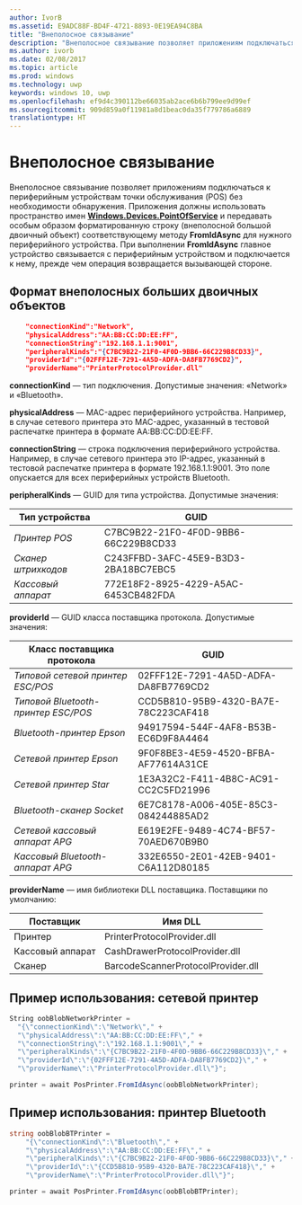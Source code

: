 ```yaml
---
author: IvorB
ms.assetid: E9ADC88F-BD4F-4721-8893-0E19EA94C8BA
title: "Внеполосное связывание"
description: "Внеполосное связывание позволяет приложениям подключаться к периферийным устройствам точки обслуживания (POS) без необходимости обнаружения."
ms.author: ivorb
ms.date: 02/08/2017
ms.topic: article
ms.prod: windows
ms.technology: uwp
keywords: windows 10, uwp
ms.openlocfilehash: ef9d4c390112be66035ab2ace6b6b799ee9d99ef
ms.sourcegitcommit: 909d859a0f11981a8d1beac0da35f779786a6889
translationtype: HT
---
```

# <a name="out-of-band-pairing"></a>Внеполосное связывание

Внеполосное связывание позволяет приложениям подключаться к периферийным устройствам точки обслуживания (POS) без необходимости обнаружения. Приложения должны использовать пространство имен [**Windows.Devices.PointOfService**](https://msdn.microsoft.com/library/windows/apps/windows.devices.pointofservice.aspx) и передавать особым образом форматированную строку (внеполосной большой двоичный объект) соответствующему методу **FromIdAsync** для нужного периферийного устройства. При выполнении **FromIdAsync** главное устройство связывается с периферийным устройством и подключается к нему, прежде чем операция возвращается вызывающей стороне.

## <a name="out-of-band-blob-format"></a>Формат внеполосных больших двоичных объектов

```json
    "connectionKind":"Network",
    "physicalAddress":"AA:BB:CC:DD:EE:FF",
    "connectionString":"192.168.1.1:9001",
    "peripheralKinds":"{C7BC9B22-21F0-4F0D-9BB6-66C229B8CD33}",
    "providerId":"{02FFF12E-7291-4A5D-ADFA-DA8FB7769CD2}",
    "providerName":"PrinterProtocolProvider.dll"
```

**connectionKind** — тип подключения. Допустимые значения: «Network» и «Bluetooth».

**physicalAddress** — MAC-адрес периферийного устройства. Например, в случае сетевого принтера это MAC-адрес, указанный в тестовой распечатке принтера в формате AA:BB:CC:DD:EE:FF.

**connectionString** — строка подключения периферийного устройства. Например, в случае сетевого принтера это IP-адрес, указанный в тестовой распечатке принтера в формате 192.168.1.1:9001. Это поле опускается для всех периферийных устройств Bluetooth.

**peripheralKinds** — GUID для типа устройства. Допустимые значения:

| Тип устройства | GUID |
| ---- | ---- |
| *Принтер POS* | C7BC9B22-21F0-4F0D-9BB6-66C229B8CD33 |
| *Сканер штрихкодов* | C243FFBD-3AFC-45E9-B3D3-2BA18BC7EBC5 |
| *Кассовый аппарат* | 772E18F2-8925-4229-A5AC-6453CB482FDA |


**providerId** — GUID класса поставщика протокола. Допустимые значения:

| Класс поставщика протокола | GUID |
| ---- | ---- |
| *Типовой сетевой принтер ESC/POS* | 02FFF12E-7291-4A5D-ADFA-DA8FB7769CD2 |
| *Типовой Bluetooth-принтер ESC/POS* | CCD5B810-95B9-4320-BA7E-78C223CAF418 |
| *Bluetooth-принтер Epson* | 94917594-544F-4AF8-B53B-EC6D9F8A4464 |
| *Сетевой принтер Epson* | 9F0F8BE3-4E59-4520-BFBA-AF77614A31CE |
| *Сетевой принтер Star* | 1E3A32C2-F411-4B8C-AC91-CC2C5FD21996 |
| *Bluetooth-сканер Socket* | 6E7C8178-A006-405E-85C3-084244885AD2 |
| *Сетевой кассовый аппарат APG* | E619E2FE-9489-4C74-BF57-70AED670B9B0 |
| *Кассовый Bluetooth-аппарат APG* | 332E6550-2E01-42EB-9401-C6A112D80185 |


**providerName** — имя библиотеки DLL поставщика. Поставщики по умолчанию:

| Поставщик | Имя DLL |
| ---- | ---- |
| Принтер | PrinterProtocolProvider.dll |
| Кассовый аппарат | CashDrawerProtocolProvider.dll |
| Сканер | BarcodeScannerProtocolProvider.dll |

## <a name="usage-example-network-printer"></a>Пример использования: сетевой принтер

```csharp
String oobBlobNetworkPrinter =
  "{\"connectionKind\":\"Network\"," +
  "\"physicalAddress\":\"AA:BB:CC:DD:EE:FF\"," +
  "\"connectionString\":\"192.168.1.1:9001\"," +
  "\"peripheralKinds\":\"{C7BC9B22-21F0-4F0D-9BB6-66C229B8CD33}\"," +
  "\"providerId\":\"{02FFF12E-7291-4A5D-ADFA-DA8FB7769CD2}\"," +
  "\"providerName\":\"PrinterProtocolProvider.dll\"}";

printer = await PosPrinter.FromIdAsync(oobBlobNetworkPrinter);
```

## <a name="usage-example-bluetooth-printer"></a>Пример использования: принтер Bluetooth

```csharp
string oobBlobBTPrinter =
    "{\"connectionKind\":\"Bluetooth\"," +
    "\"physicalAddress\":\"AA:BB:CC:DD:EE:FF\"," +
    "\"peripheralKinds\":\"{C7BC9B22-21F0-4F0D-9BB6-66C229B8CD33}\"," +
    "\"providerId\":\"{CCD5B810-95B9-4320-BA7E-78C223CAF418}\"," +
    "\"providerName\":\"PrinterProtocolProvider.dll\"}";

printer = await PosPrinter.FromIdAsync(oobBlobBTPrinter);

```
